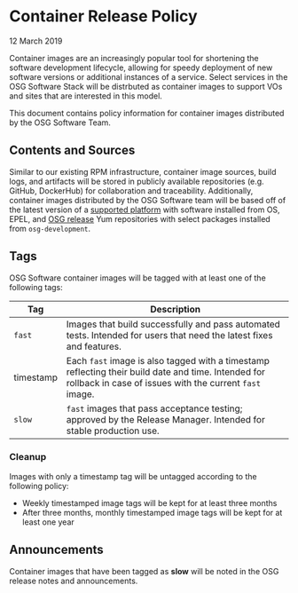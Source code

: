 Container Release Policy
========================

12 March 2019

Container images are an increasingly popular tool for shortening the software development lifecycle, allowing for speedy
deployment of new software versions or additional instances of a service.
Select services in the OSG Software Stack will be distrbuted as container images to support VOs and sites that are
interested in this model.

This document contains policy information for container images distributed by the OSG Software Team.

Contents and Sources
--------------------

Similar to our existing RPM infrastructure, container image sources, build logs, and artifacts will be stored in
publicly available repositories (e.g. GitHub, DockerHub) for collaboration and traceability.
Additionally, container images distributed by the OSG Software team will be based off of the latest version of a 
[supported platform](https://opensciencegrid.org/docs/release/supported_platforms/) with software installed from OS,
EPEL, and [OSG release](/docs/policy/software-release.md#yum-repositories) Yum repositories with select packages
installed from `osg-development`.

Tags
----

OSG Software container images will be tagged with at least one of the following tags:

| Tag       | Description                                                                                                                                                     |
|-----------|-----------------------------------------------------------------------------------------------------------------------------------------------------------------|
| `fast`    | Images that build successfully and pass automated tests. Intended for users that need the latest fixes and features.                                            |
| timestamp | Each `fast` image  is also tagged with a timestamp reflecting their build date and time. Intended for rollback in case of issues with the current `fast` image. |
| `slow`    | `fast` images that pass acceptance testing; approved by the Release Manager. Intended for stable production use.                                                |

### Cleanup  ###

Images with only a timestamp tag will be untagged according to the following policy:

- Weekly timestamped image tags will be kept for at least three months
- After three months, monthly timestamped image tags will be kept for at least one year

Announcements
-------------

Container images that have been tagged as **slow** will be noted in the OSG release notes and announcements.
